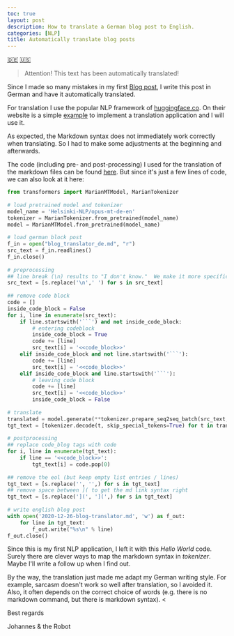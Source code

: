 ```yaml
---
toc: true
layout: post
description: How to translate a German blog post to English.
categories: [NLP]
title: Automatically translate blog posts
---
```


[:de:](https://github.com/joatom/ai_curious/blob/master/_posts/blog_translator.md) [:us:](https://joatom.github.io/ai_curious/markdown/2020/12/26/blog-translator.html) 

> Attention! This text has been automatically translated! 

Since I made so many mistakes in my first [Blog post](https://datamuni.com/@joatom/a-handful-of-bricks-from-sql-to-pandas), I write this post in German and have it automatically translated. 

For translation I use the popular NLP framework of [huggingface.co](https://huggingface.co/transformers/index.html). On their website is a simple [example](https://huggingface.co/transformers/model_doc/marian.html) to implement a translation application and I will use it. 

As expected, the Markdown syntax does not immediately work correctly when translating. 
So I had to make some adjustments at the beginning and afterwards. 

The code (including pre- and post-processing) I used for the translation of the markdown files can be found [here](https://github.com/joatom/blog-resources/tree/main/blog_translator). 
But since it's just a few lines of code, we can also look at it here: 

```python 
from transformers import MarianMTModel, MarianTokenizer 
 
# load pretrained model and tokenizer 
model_name = 'Helsinki-NLP/opus-mt-de-en' 
tokenizer = MarianTokenizer.from_pretrained(model_name) 
model = MarianMTModel.from_pretrained(model_name) 
 
# load german block post 
f_in = open("blog_translator_de.md", "r") 
src_text = f_in.readlines() 
f_in.close() 
 
# preprocessing 
## line break (\n) results to "I don't know."  We make it more specific: 
src_text = [s.replace('\n',' ') for s in src_text] 
 
## remove code block 
code = [] 
inside_code_block = False 
for i, line in enumerate(src_text): 
    if line.startswith('```') and not inside_code_block: 
        # entering codeblock 
        inside_code_block = True 
        code += [line] 
        src_text[i] = '<<code_block>>' 
    elif inside_code_block and not line.startswith('```'): 
        code += [line] 
        src_text[i] = '<<code_block>>' 
    elif inside_code_block and line.startswith('```'): 
        # leaving code block 
        code += [line] 
        src_text[i] = '<<code_block>>' 
        inside_code_block = False 
 
# translate 
translated = model.generate(**tokenizer.prepare_seq2seq_batch(src_text, return_tensors="pt")) 
tgt_text = [tokenizer.decode(t, skip_special_tokens=True) for t in translated] 
 
# postprocessing 
## replace code_blog tags with code 
for i, line in enumerate(tgt_text): 
    if line == '<<code_block>>': 
        tgt_text[i] = code.pop(0) 
 
## remove the eol (but keep empty list entries / lines) 
tgt_text = [s.replace('', '',) for s in tgt_text] 
## remove space between ]( to get the md link syntax right 
tgt_text = [s.replace('](', '](',) for s in tgt_text] 
 
# write english blog post 
with open('2020-12-26-blog-translator.md', 'w') as f_out: 
    for line in tgt_text: 
        f_out.write("%s\n" % line) 
f_out.close() 
``` 

Since this is my first NLP application, I left it with this *Hello World* code. Surely there are clever ways to map the markdown syntax in *tokenizer*. Maybe I'll write a follow up when I find out. 

By the way, the translation just made me adapt my German writing style. 
For example, sarcasm doesn't work so well after translation, so I avoided it. 
Also, it often depends on the correct choice of words (e.g. there is no markdown command, but there is markdown syntax). <<eol>

Best regards 

Johannes & the Robot
